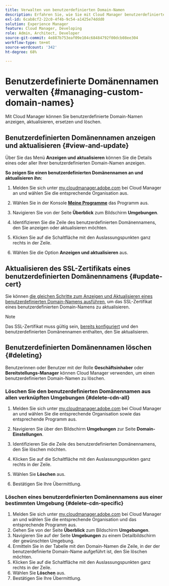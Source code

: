 ```yaml
---
title: Verwalten von benutzerdefinierten Domain-Namen
description: Erfahren Sie, wie Sie mit Cloud Manager benutzerdefinierte Domain-Namen anzeigen, aktualisieren, ersetzen und löschen können.
exl-id: 6cab8cf2-22c0-4f4b-9c54-a1425e74ddd0
solution: Experience Manager
feature: Cloud Manager, Developing
role: Admin, Architect, Developer
source-git-commit: 4e887b753eaf09e104c68484792f00dcb08ee304
workflow-type: tm+mt
source-wordcount: '342'
ht-degree: 68%

---
```



# Benutzerdefinierte Domänennamen verwalten {#managing-custom-domain-names}

Mit Cloud Manager können Sie benutzerdefinierte Domain-Namen anzeigen, aktualisieren, ersetzen und löschen.

## Benutzerdefinierten Domänennamen anzeigen und aktualisieren {#view-and-update}

Über Sie das Menü **Anzeigen und aktualisieren** können Sie die Details eines oder aller Ihrer benutzerdefinierten Domain-Namen anzeigen.

**So zeigen Sie einen benutzerdefinierten Domänennamen an und aktualisieren ihn:**

1. Melden Sie sich unter [my.cloudmanager.adobe.com](https://my.cloudmanager.adobe.com/) bei Cloud Manager an und wählen Sie die entsprechende Organisation aus.

1. Wählen Sie in der Konsole **[Meine Programme](/help/implementing/cloud-manager/navigation.md#my-programs)** das Programm aus.

1. Navigieren Sie von der Seite **Überblick** zum Bildschirm **Umgebungen**.

1. Identifizieren Sie die Zeile des benutzerdefinierten Domänennamens, den Sie anzeigen oder aktualisieren möchten.

1. Klicken Sie auf die Schaltfläche mit den Auslassungspunkten ganz rechts in der Zeile.

1. Wählen Sie die Option **Anzeigen und aktualisieren** aus.

## Aktualisieren des SSL-Zertifikats eines benutzerdefinierten Domänennamens {#update-cert}

Sie können [die gleichen Schritte zum Anzeigen und Aktualisieren eines benutzerdefinierten Domain-Namens ausführen](#view-and-update), um das SSL-Zertifikat eines benutzerdefinierten Domain-Namens zu aktualisieren.

>[!NOTE]
>
>Das SSL-Zertifikat muss gültig sein, [bereits konfiguriert](/help/implementing/cloud-manager/managing-ssl-certifications/introduction.md) und den benutzerdefinierten Domänennamen enthalten, den Sie aktualisieren.

## Benutzerdefinierten Domänennamen löschen {#deleting}

Benutzerinnen oder Benutzer mit der Rolle **Geschäftsinhaber** oder **Bereitstellungs-Manager** können Cloud Manager verwenden, um einen benutzerdefinierten Domain-Namen zu löschen.

### Löschen Sie den benutzerdefinierten Domänennamen aus allen verknüpften Umgebungen {#delete-cdn-all}

1. Melden Sie sich unter [my.cloudmanager.adobe.com](https://my.cloudmanager.adobe.com/) bei Cloud Manager an und wählen Sie die entsprechende Organisation sowie das entsprechende Programm aus.

1. Navigieren Sie über den Bildschirm **Umgebungen** zur Seite **Domain-Einstellungen**.

1. Identifizieren Sie die Zeile des benutzerdefinierten Domänennamens, den Sie löschen möchten.

1. Klicken Sie auf die Schaltfläche mit den Auslassungspunkten ganz rechts in der Zeile.

1. Wählen Sie **Löschen** aus.

1. Bestätigen Sie Ihre Übermittlung.

### Löschen eines benutzerdefinierten Domänennamens aus einer bestimmten Umgebung {#delete-cdn-specific}

1. Melden Sie sich unter [my.cloudmanager.adobe.com](https://my.cloudmanager.adobe.com/) bei Cloud Manager an und wählen Sie die entsprechende Organisation und das entsprechende Programm aus.
1. Gehen Sie von der Seite **Überblick** zum Bildschirm **Umgebungen**.
1. Navigieren Sie auf der Seite **Umgebungen** zu einem Detailbildschirm der gewünschten Umgebung.
1. Ermitteln Sie in der Tabelle mit den Domain-Namen die Zeile, in der der benutzerdefinierte Domain-Name aufgeführt ist, den Sie löschen möchten.
1. Klicken Sie auf die Schaltfläche mit den Auslassungspunkten ganz rechts in der Zeile.
1. Wählen Sie **Löschen** aus.
1. Bestätigen Sie Ihre Übermittlung.
